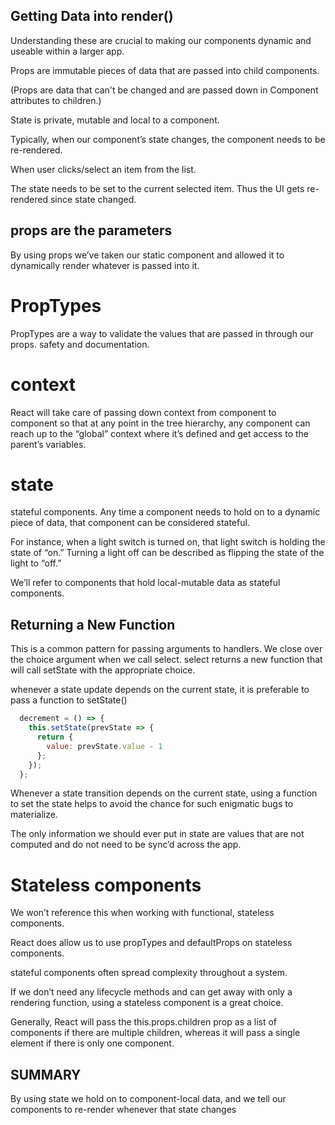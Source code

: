 ## Getting Data into render()
Understanding these are crucial to making our components dynamic and useable within a larger
app.

Props are immutable pieces of data that are passed into child components.

(Props are data that can't be changed and are passed down in Component attributes to children.)

State is private, mutable and local to a component. 

Typically, when our component’s state changes, the component needs to be re-rendered.

<List prop1={this.state.item1}> When user clicks/select an item from the list. 

The state needs to be set to the current selected item. Thus the UI gets re-rendered since state changed.

## props are the parameters
By using props we’ve taken our static component and allowed it to dynamically render whatever is passed into it.

# PropTypes
PropTypes are a way to validate the values that are passed in through our props. safety and documentation.

# context
React will take care of passing down context from component to component so that at any point in the tree hierarchy, 
any component can reach up to the “global” context where it’s defined and get access to the parent’s variables.

# state

stateful components. Any time a component needs to hold on to a dynamic piece of data, that component can be considered stateful.

For instance, when a light switch is turned on, that light switch is holding the state of “on.” Turning a light off can be described as flipping the state of the light to “off.”

We’ll refer to components that hold local-mutable data as stateful components.

## Returning a New Function

This is a common pattern for passing arguments to handlers. We close over the choice argument when we call select. select returns a new function that will call setState with the appropriate choice.

whenever a state update depends on the current state, it is preferable to pass a function to setState()

```js
  decrement = () => {
    this.setState(prevState => {
      return {
        value: prevState.value - 1
      };
    });
  };
```

Whenever a state transition depends on the current state, using a function to set the state helps to avoid the chance for such enigmatic bugs to materialize.

The only information we should ever put in state are values that are not computed and do not need to be sync’d across the app.

# Stateless components

We won’t reference this when working with functional, stateless components.

React does allow us to use propTypes and defaultProps on stateless components.

stateful components often spread complexity throughout a system.

If we don’t need any lifecycle methods and can get away with only a rendering function, using a stateless component is a great choice.

Generally, React will pass the this.props.children prop as a list of components if there are multiple children, whereas it will pass a single element if there is only one component.

## SUMMARY
By using state we hold on to component-local data, and we tell our components to re-render whenever that state changes
